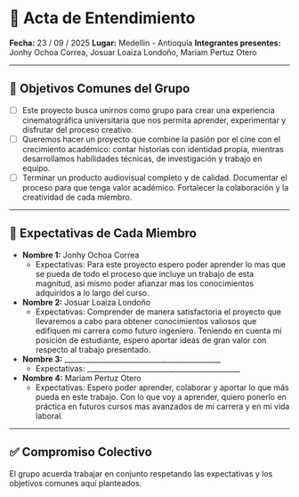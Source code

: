 # 📝 Acta de Entendimiento  

**Fecha:** 23 / 09 / 2025
**Lugar:** Medellin - Antioquia 
**Integrantes presentes:** Jonhy Ochoa Correa, Josuar Loaiza Londoño, Mariam Pertuz Otero

---

## 🎯 Objetivos Comunes del Grupo

- [ ] Este proyecto busca unirnos como grupo para crear una experiencia cinematográfica universitaria que nos permita aprender, experimentar y disfrutar del proceso creativo.  
- [ ] Queremos hacer un proyecto que combine la pasión por el cine con el crecimiento académico: contar historias con identidad propia,
      mientras desarrollamos habilidades técnicas, de investigación y trabajo en equipo.  
- [ ] Terminar un producto audiovisual completo y de calidad.
      Documentar el proceso para que tenga valor académico.
      Fortalecer la colaboración y la creatividad de cada miembro.

---

## 🤝 Expectativas de Cada Miembro  

- **Nombre 1:** Jonhy Ochoa Correa  
  - Expectativas: Para este proyecto espero poder aprender lo mas que se pueda de todo el proceso que incluye
    un trabajo de esta magnitud, asi mismo poder afianzar mas los conocimientos adquiridos a lo largo del curso.   
- **Nombre 2:** Josuar Loaiza Londoño 
  - Expectativas: Comprender de manera satisfactoria el proyecto que llevaremos a cabo para obtener conocimientos valiosos
    que edifiquen mi carrera como futuro ingeniero. Teniendo en cuenta mi posición de estudiante, espero aportar ideas de gran valor
    con respecto al trabajo presentado.  
- **Nombre 3:** ____________________________________________  
  - Expectativas: ___________________________________________
- **Nombre 4:** Mariam Pertuz Otero
  - Expectativas: Espero poder aprender, colaborar y aportar lo que más pueda en este trabajo. Con lo que voy a aprender, quiero ponerlo en práctica en futuros cursos mas avanzados de mi carrera y en mi vida laboral.  

---

## ✅ Compromiso Colectivo
El grupo acuerda trabajar en conjunto respetando las expectativas y los objetivos comunes aquí planteados.  
